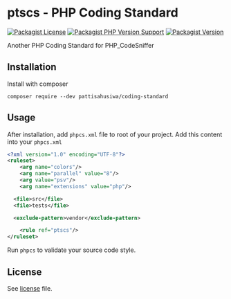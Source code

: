 # ptscs - PHP Coding Standard

[![Packagist License](https://img.shields.io/packagist/l/pattisahusiwa/coding-standard)](https://github.com/pattisahusiwa/coding-standard/blob/master/LICENSE)
[![Packagist PHP Version Support](https://img.shields.io/packagist/php-v/pattisahusiwa/coding-standard)](https://php.net/)
[![Packagist Version](https://img.shields.io/packagist/v/pattisahusiwa/coding-standard?label=latest)](https://github.com/pattisahusiwa/coding-standard/releases)

Another PHP Coding Standard for PHP_CodeSniffer

## Installation
Install with composer
```
composer require --dev pattisahusiwa/coding-standard
```

## Usage
After installation, add `phpcs.xml` file to root of your project.
Add this content into your `phpcs.xml`
```xml
<?xml version="1.0" encoding="UTF-8"?>
<ruleset>
    <arg name="colors"/>
    <arg name="parallel" value="8"/>
    <arg value="psv"/>
    <arg name="extensions" value="php"/>

  <file>src</file>
  <file>tests</file>

  <exclude-pattern>vendor</exclude-pattern>

    <rule ref="ptscs"/>
</ruleset>
```

Run `phpcs` to validate your source code style.


## License
See [license](https://github.com/pattisahusiwa/coding-standard/blob/master/LICENSE) file.
